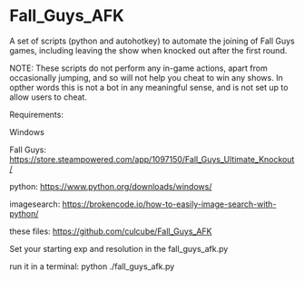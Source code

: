 # Fall_Guys_AFK

A set of scripts (python and autohotkey) to automate the joining of Fall Guys games, including leaving the show when knocked out after the first round.

NOTE: These scripts do not perform any in-game actions, apart from occasionally jumping, and so will not help you cheat to win any shows. In opther words this is not a bot in any meaningful sense, and is not set up to allow users to cheat.

Requirements:

Windows

Fall Guys:    https://store.steampowered.com/app/1097150/Fall_Guys_Ultimate_Knockout/

python:       https://www.python.org/downloads/windows/

imagesearch:  https://brokencode.io/how-to-easily-image-search-with-python/

these files:  https://github.com/culcube/Fall_Guys_AFK



Set your starting exp and resolution in the fall_guys_afk.py


run it in a terminal:
  python ./fall_guys_afk.py
